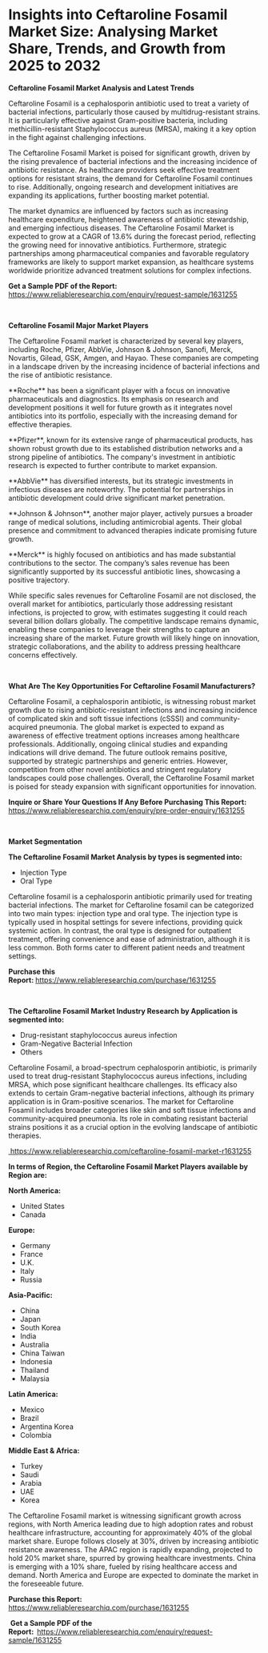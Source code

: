 <p><h1>Insights into Ceftaroline Fosamil Market Size: Analysing Market Share, Trends, and Growth from 2025 to 2032</h1></p><p><strong>Ceftaroline Fosamil Market Analysis and Latest Trends</strong></p>
<p><p>Ceftaroline Fosamil is a cephalosporin antibiotic used to treat a variety of bacterial infections, particularly those caused by multidrug-resistant strains. It is particularly effective against Gram-positive bacteria, including methicillin-resistant Staphylococcus aureus (MRSA), making it a key option in the fight against challenging infections.</p><p>The Ceftaroline Fosamil Market is poised for significant growth, driven by the rising prevalence of bacterial infections and the increasing incidence of antibiotic resistance. As healthcare providers seek effective treatment options for resistant strains, the demand for Ceftaroline Fosamil continues to rise. Additionally, ongoing research and development initiatives are expanding its applications, further boosting market potential.</p><p>The market dynamics are influenced by factors such as increasing healthcare expenditure, heightened awareness of antibiotic stewardship, and emerging infectious diseases. The Ceftaroline Fosamil Market is expected to grow at a CAGR of 13.6% during the forecast period, reflecting the growing need for innovative antibiotics. Furthermore, strategic partnerships among pharmaceutical companies and favorable regulatory frameworks are likely to support market expansion, as healthcare systems worldwide prioritize advanced treatment solutions for complex infections.</p></p>
<p><strong>Get a Sample PDF of the Report:&nbsp;</strong> <a href="https://www.reliableresearchiq.com/enquiry/request-sample/1631255?utm_campaign=2449&utm_medium=2&utm_source=Github&utm_content=ia&utm_term=19042025&utm_id=ceftaroline-fosamil">https://www.reliableresearchiq.com/enquiry/request-sample/1631255</a></p>
<p>&nbsp;</p>
<p><strong>Ceftaroline Fosamil Major Market Players</strong></p>
<p><p>The Ceftaroline Fosamil market is characterized by several key players, including Roche, Pfizer, AbbVie, Johnson & Johnson, Sanofi, Merck, Novartis, Gilead, GSK, Amgen, and Hayao. These companies are competing in a landscape driven by the increasing incidence of bacterial infections and the rise of antibiotic resistance.</p><p>**Roche** has been a significant player with a focus on innovative pharmaceuticals and diagnostics. Its emphasis on research and development positions it well for future growth as it integrates novel antibiotics into its portfolio, especially with the increasing demand for effective therapies.</p><p>**Pfizer**, known for its extensive range of pharmaceutical products, has shown robust growth due to its established distribution networks and a strong pipeline of antibiotics. The company's investment in antibiotic research is expected to further contribute to market expansion.</p><p>**AbbVie** has diversified interests, but its strategic investments in infectious diseases are noteworthy. The potential for partnerships in antibiotic development could drive significant market penetration.</p><p>**Johnson & Johnson**, another major player, actively pursues a broader range of medical solutions, including antimicrobial agents. Their global presence and commitment to advanced therapies indicate promising future growth.</p><p>**Merck** is highly focused on antibiotics and has made substantial contributions to the sector. The company’s sales revenue has been significantly supported by its successful antibiotic lines, showcasing a positive trajectory.</p><p>While specific sales revenues for Ceftaroline Fosamil are not disclosed, the overall market for antibiotics, particularly those addressing resistant infections, is projected to grow, with estimates suggesting it could reach several billion dollars globally. The competitive landscape remains dynamic, enabling these companies to leverage their strengths to capture an increasing share of the market. Future growth will likely hinge on innovation, strategic collaborations, and the ability to address pressing healthcare concerns effectively.</p></p>
<p>&nbsp;</p>
<p><strong>What Are The Key Opportunities For Ceftaroline Fosamil Manufacturers?</strong></p>
<p><p>Ceftaroline Fosamil, a cephalosporin antibiotic, is witnessing robust market growth due to rising antibiotic-resistant infections and increasing incidence of complicated skin and soft tissue infections (cSSSI) and community-acquired pneumonia. The global market is expected to expand as awareness of effective treatment options increases among healthcare professionals. Additionally, ongoing clinical studies and expanding indications will drive demand. The future outlook remains positive, supported by strategic partnerships and generic entries. However, competition from other novel antibiotics and stringent regulatory landscapes could pose challenges. Overall, the Ceftaroline Fosamil market is poised for steady expansion with significant opportunities for innovation.</p></p>
<p><strong>Inquire or Share Your Questions If Any Before Purchasing This Report:</strong> <a href="https://www.reliableresearchiq.com/enquiry/pre-order-enquiry/1631255?utm_campaign=2449&utm_medium=2&utm_source=Github&utm_content=ia&utm_term=19042025&utm_id=ceftaroline-fosamil">https://www.reliableresearchiq.com/enquiry/pre-order-enquiry/1631255</a></p>
<p>&nbsp;</p>
<p><strong>Market Segmentation</strong></p>
<p><strong>The Ceftaroline Fosamil Market Analysis by types is segmented into:</strong></p>
<p><ul><li>Injection Type</li><li>Oral Type</li></ul></p>
<p><p>Ceftaroline fosamil is a cephalosporin antibiotic primarily used for treating bacterial infections. The market for Ceftaroline fosamil can be categorized into two main types: injection type and oral type. The injection type is typically used in hospital settings for severe infections, providing quick systemic action. In contrast, the oral type is designed for outpatient treatment, offering convenience and ease of administration, although it is less common. Both forms cater to different patient needs and treatment settings.</p></p>
<p><strong>Purchase this Report:&nbsp;</strong><a href="https://www.reliableresearchiq.com/purchase/1631255?utm_campaign=2449&utm_medium=2&utm_source=Github&utm_content=ia&utm_term=19042025&utm_id=ceftaroline-fosamil">https://www.reliableresearchiq.com/purchase/1631255</a></p>
<p>&nbsp;</p>
<p><strong>The Ceftaroline Fosamil Market Industry Research by Application is segmented into:</strong></p>
<p><ul><li>Drug-resistant staphylococcus aureus infection</li><li>Gram-Negative Bacterial Infection</li><li>Others</li></ul></p>
<p><p>Ceftaroline Fosamil, a broad-spectrum cephalosporin antibiotic, is primarily used to treat drug-resistant Staphylococcus aureus infections, including MRSA, which pose significant healthcare challenges. Its efficacy also extends to certain Gram-negative bacterial infections, although its primary application is in Gram-positive scenarios. The market for Ceftaroline Fosamil includes broader categories like skin and soft tissue infections and community-acquired pneumonia. Its role in combating resistant bacterial strains positions it as a crucial option in the evolving landscape of antibiotic therapies.</p></p>
<p><a href="https://www.reliableresearchiq.com/ceftaroline-fosamil-market-r1631255?utm_campaign=2449&utm_medium=2&utm_source=Github&utm_content=ia&utm_term=19042025&utm_id=ceftaroline-fosamil">&nbsp;https://www.reliableresearchiq.com/ceftaroline-fosamil-market-r1631255</a></p>
<p><strong>In terms of Region, the Ceftaroline Fosamil Market Players available by Region are:</strong></p>
<p>
    <p> <strong> North America: </strong>
        <ul>
            <li>United States</li>
            <li>Canada</li>
        </ul>
        </p> 
    <p> <strong> Europe: </strong>
        <ul>
            <li>Germany</li>
            <li>France</li>
            <li>U.K.</li>
            <li>Italy</li>
            <li>Russia</li>
        </ul>
        </p> 
    <p> <strong> Asia-Pacific: </strong>
        <ul>
            <li>China</li>
            <li>Japan</li>
            <li>South Korea</li>
            <li>India</li>
            <li>Australia</li>
            <li>China Taiwan</li>
            <li>Indonesia</li>
            <li>Thailand</li>
            <li>Malaysia</li>
        </ul>
        </p> 
    <p> <strong> Latin America: </strong>
        <ul>
            <li>Mexico</li>
            <li>Brazil</li>
            <li>Argentina Korea</li>
            <li>Colombia</li>
        </ul>
        </p> 
    <p> <strong> Middle East & Africa: </strong>
        <ul>
            <li>Turkey</li>
            <li>Saudi</li>
            <li>Arabia</li>
            <li>UAE</li>
            <li>Korea</li>
        </ul>
    </p>
    </p>
<p><p>The Ceftaroline Fosamil market is witnessing significant growth across regions, with North America leading due to high adoption rates and robust healthcare infrastructure, accounting for approximately 40% of the global market share. Europe follows closely at 30%, driven by increasing antibiotic resistance awareness. The APAC region is rapidly expanding, projected to hold 20% market share, spurred by growing healthcare investments. China is emerging with a 10% share, fueled by rising healthcare access and demand. North America and Europe are expected to dominate the market in the foreseeable future.</p></p>
<p><strong>Purchase this Report: </strong><a href="https://www.reliableresearchiq.com/purchase/1631255?utm_campaign=2449&utm_medium=2&utm_source=Github&utm_content=ia&utm_term=19042025&utm_id=ceftaroline-fosamil">https://www.reliableresearchiq.com/purchase/1631255</a></p>
<p>&nbsp;<strong>Get a Sample PDF of the Report:&nbsp;&nbsp;</strong><a href="https://www.reliableresearchiq.com/enquiry/request-sample/1631255?utm_campaign=2449&utm_medium=2&utm_source=Github&utm_content=ia&utm_term=19042025&utm_id=ceftaroline-fosamil">https://www.reliableresearchiq.com/enquiry/request-sample/1631255</a></p>
<p><strong></strong></p>
<p><p></p><p></p><p></p></p>